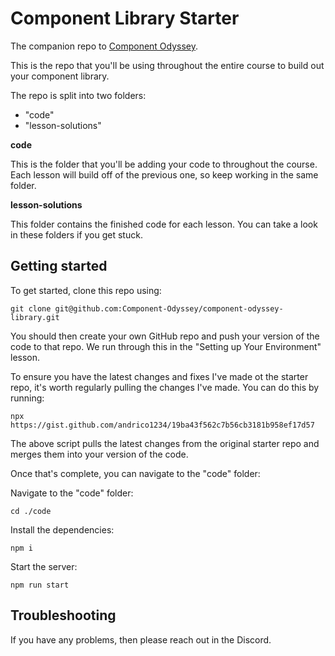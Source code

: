 # Component Library Starter

The companion repo to [Component Odyssey](https://component-odyssey.com).

This is the repo that you'll be using throughout the entire course to build out your component library.

The repo is split into two folders:

- "code"
- "lesson-solutions"

**code**

This is the folder that you'll be adding your code to throughout the course. Each lesson will build off of the previous one, so keep working in the same folder.

**lesson-solutions**

This folder contains the finished code for each lesson. You can take a look in these folders if you get stuck.

## Getting started

To get started, clone this repo using:

`git clone git@github.com:Component-Odyssey/component-odyssey-library.git`

You should then create your own GitHub repo and push your version of the code to that repo. We run through this in the "Setting up Your Environment" lesson.

To ensure you have the latest changes and fixes I've made ot the starter repo, it's worth regularly pulling the changes I've made. You can do this by running:

`npx https://gist.github.com/andrico1234/19ba43f562c7b56cb3181b958ef17d57`

The above script pulls the latest changes from the original starter repo and merges them into your version of the code.

Once that's complete, you can navigate to the "code" folder:

Navigate to the "code" folder:

`cd ./code`

Install the dependencies:

`npm i`

Start the server:

`npm run start`

## Troubleshooting

If you have any problems, then please reach out in the Discord.
